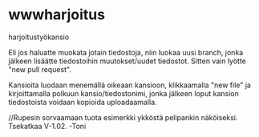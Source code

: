 # wwwharjoitus
harjoitustyökansio

Eli jos haluatte muokata jotain tiedostoja, niin luokaa uusi branch, jonka jälkeen lisäätte tiedostoihin muutokset/uudet tiedostot. Sitten vain lyötte "new pull request".

Kansioita luodaan menemällä oikeaan kansioon, klikkaamalla "new file" ja kirjoittamalla polkuun kansio/tiedostonimi, jonka jälkeen loput kansion tiedostoista voidaan kopioida uploadaamalla.

//Rupesin sorvaamaan tuota esimerkki ykköstä pelipankin näköiseksi. Tsekatkaa V-1.02.   -Toni
